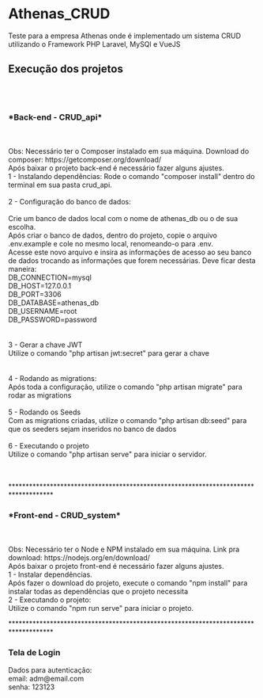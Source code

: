 # Athenas_CRUD
Teste para a empresa Athenas onde é implementado um sistema CRUD  utilizando o Framework PHP Laravel, MySQl e VueJS

<h2>Execução dos projetos</h2><br><br>
<h3>*Back-end - CRUD_api*</h3><br><br>
Obs: Necessário ter o Composer instalado em sua máquina. Download do composer: https://getcomposer.org/download/<br>
Após baixar o projeto back-end é necessário fazer alguns ajustes. <br>
  1 - Instalando dependências: Rode o comando "composer install" dentro do terminal em sua pasta crud_api.<br><br>
  2 - Configuração do banco de dados:<br><br>
    Crie um banco de dados local com o nome de athenas_db ou o de sua escolha.<br>
    Após criar o banco de dados, dentro do projeto, copie o arquivo .env.example e cole no mesmo local, renomeando-o para .env.<br>
    Acesse este novo arquivo e insira as informações de acesso ao seu banco de dados trocando as informações que forem necessárias. Deve ficar desta maneira:<br>
      DB_CONNECTION=mysql<br>
      DB_HOST=127.0.0.1<br>
      DB_PORT=3306<br>
      DB_DATABASE=athenas_db<br>
      DB_USERNAME=root<br>
      DB_PASSWORD=password<br>
      <br><br>
 3 - Gerar a chave JWT<br>
     Utilize o comando "php artisan jwt:secret" para gerar a chave<br><br><br>
 4 - Rodando as migrations:<br>
      Após toda a configuração, utilize o comando "php artisan migrate" para rodar as migrations<br><br>
 5 - Rodando os Seeds<br>
      Com as migrations criadas, utilize o comando "php artisan db:seed" para que os seeders sejam inseridos no banco de dados<br><br>
 6 - Executando o projeto<br>
      Utilize o comando "php artisan serve" para iniciar o servidor. <br><br>
      <br>

  <p>************************************************************************************</p>

<h3>*Front-end - CRUD_system*</h3><br><br>
Obs: Necessário ter o Node e NPM instalado em sua máquina. Link pra download: https://nodejs.org/en/download/ <br>
Após baixar o projeto front-end é necessário fazer alguns ajustes. <br>
  1 - Instalar dependências. <br>
    Após fazer o download do projeto, execute o comando "npm install" para instalar todas as dependências que o projeto necessita<br>
  2 - Executando o projeto:<br>
    Utilize o comando "npm run serve" para iniciar o projeto.<br>

  <p>************************************************************************************</p>

<h3>Tela de Login</h3>
<p>Dados para autenticação: <br>
  email: adm@email.com<br>
  senha: 123123<br>






      
      
      
      
